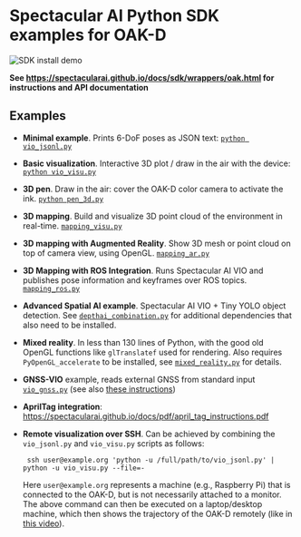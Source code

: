 # Spectacular AI Python SDK examples for OAK-D

![SDK install demo](https://spectacularai.github.io/docs/gif/pip-install.gif)

**See https://spectacularai.github.io/docs/sdk/wrappers/oak.html for instructions and API documentation**

## Examples

 * **Minimal example**. Prints 6-DoF poses as JSON text: [`python vio_jsonl.py`](vio_jsonl.py)
 * **Basic visualization**. Interactive 3D plot / draw in the air with the device: [`python vio_visu.py`](vio_visu.py)
 * **3D pen**. Draw in the air: cover the OAK-D color camera to activate the ink. [`python pen_3d.py`](pen_3d.py)
 * **3D mapping**. Build and visualize 3D point cloud of the environment in real-time. [`mapping_visu.py`](mapping_visu.py)
 * **3D mapping with Augmented Reality**. Show 3D mesh or point cloud on top of camera view, using OpenGL. [`mapping_ar.py`](mapping_ar.py)
 * **3D Mapping with ROS Integration**. Runs Spectacular AI VIO and publishes pose information and keyframes over ROS topics. [`mapping_ros.py`](mapping_ros.py)
 * **Advanced Spatial AI example**. Spectacular AI VIO + Tiny YOLO object detection.
    See [`depthai_combination.py`](depthai_combination.py) for additional dependencies that also need to be installed.
 * **Mixed reality**. In less than 130 lines of Python, with the good old OpenGL functions like `glTranslatef` used for rendering.
    Also requires `PyOpenGL_accelerate` to be installed, see [`mixed_reality.py`](mixed_reality.py) for details.
 * **GNSS-VIO** example, reads external GNSS from standard input [`vio_gnss.py`](vio_gnss.py) (see also [these instructions](https://spectacularai.github.io/docs/pdf/GNSS-VIO_OAK-D_Python.pdf))
 * **AprilTag integration**: https://spectacularai.github.io/docs/pdf/april_tag_instructions.pdf
 * **Remote visualization over SSH**. Can be achieved by combining the `vio_jsonl.py` and `vio_visu.py` scripts as follows:

        ssh user@example.org 'python -u /full/path/to/vio_jsonl.py' | python -u vio_visu.py --file=-

    Here `user@example.org` represents a machine (e.g., Raspberry Pi) that is connected to the OAK-D, but is not necessarily attached to a monitor.
    The above command can then be executed on a laptop/desktop machine, which then shows the trajectory of the OAK-D remotely (like in [this video](https://youtu.be/mBZ8bszNnwI?t=17)).
